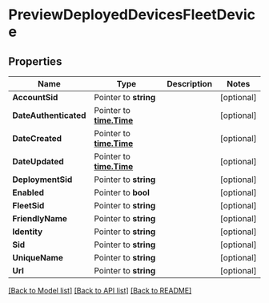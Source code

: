 # PreviewDeployedDevicesFleetDevice

## Properties

Name | Type | Description | Notes
------------ | ------------- | ------------- | -------------
**AccountSid** | Pointer to **string** |  | [optional] 
**DateAuthenticated** | Pointer to [**time.Time**](time.Time.md) |  | [optional] 
**DateCreated** | Pointer to [**time.Time**](time.Time.md) |  | [optional] 
**DateUpdated** | Pointer to [**time.Time**](time.Time.md) |  | [optional] 
**DeploymentSid** | Pointer to **string** |  | [optional] 
**Enabled** | Pointer to **bool** |  | [optional] 
**FleetSid** | Pointer to **string** |  | [optional] 
**FriendlyName** | Pointer to **string** |  | [optional] 
**Identity** | Pointer to **string** |  | [optional] 
**Sid** | Pointer to **string** |  | [optional] 
**UniqueName** | Pointer to **string** |  | [optional] 
**Url** | Pointer to **string** |  | [optional] 

[[Back to Model list]](../README.md#documentation-for-models) [[Back to API list]](../README.md#documentation-for-api-endpoints) [[Back to README]](../README.md)


